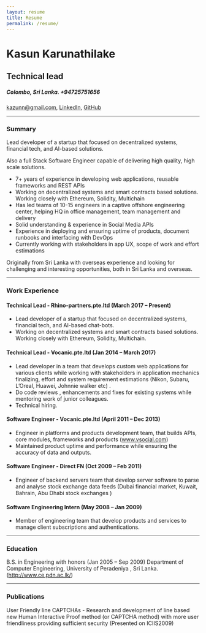```yaml
---
layout: resume
title: Resume
permalink: /resume/
---
```


<h1> Kasun Karunathilake </h1>
<h2> Technical lead </h2>
<h5> Colombo, Sri Lanka. +94725751656  </h5>
 
 [kazunn@gmail.com](mailto:kazunn@gmail.com), [LinkedIn](https://www.linkedin.com/in/kazunn), [GitHub](https://github.com/kazunn)

---

### Summary

Lead developer of a startup that focused on decentralized systems, financial tech, and AI-based solutions.

Also a full Stack Software Engineer capable of delivering high quality, high scale solutions.

* 7+ years of experience in developing web applications, reusable frameworks and REST APIs
* Working on decentralized systems and smart contracts based solutions. Working closely with Ethereum, Solidity, Multichain 
* Has led teams of 10-15 engineers in a captive offshore engineering center, helping HQ in office management, team management and delivery
* Solid understanding & experience in Social Media APIs
* Experience in deploying and ensuring uptime of products, document runbooks and interfacing with DevOps
* Currently working with stakeholders in app UX, scope of work and effort estimations

Originally from Sri Lanka with overseas experience and looking for challenging and interesting opportunities, both in Sri Lanka and overseas.

---

### Work Experience

#### Technical Lead - Rhino-partners.pte.ltd  (March 2017 – Present)
* Lead developer of a startup that focused on decentralized systems, financial tech, and AI-based chat-bots.
* Working on decentralized systems and smart contracts based solutions. Working closely with Ethereum, Solidity, Multichain. 

#### Technical Lead - Vocanic.pte.ltd  (Jan 2014 – March 2017)
* Lead developer in a team that develops custom web applications for various  clients while working with stakeholders in application mechanics finalizing, effort and system requirement estimations 
(Nikon, Subaru, L’Oreal, Huawei, Johnnie walker etc) . 
* Do code reviews , enhancements and fixes for existing systems while mentoring work of junior colleagues. 
* Technical hiring. 


#### Software Engineer - Vocanic.pte.ltd (April 2011 – Dec 2013)
* Engineer in platforms and products development team, that builds APIs, core modules, frameworks and products (www.vsocial.com)
* Maintained product uptime and performance while ensuring the accuracy of data and outputs.

#### Software Engineer - Direct FN (Oct 2009 – Feb 2011)
* Engineer of backend servers team that develop server software to parse and analyse stock exchange data feeds (Dubai financial market, Kuwait, Bahrain, Abu Dhabi stock exchanges )

#### Software Engineering Intern (May 2008 – Jan 2009)
* Member of engineering team that develop products and services to manage client subscriptions and authentications.

---

### Education

B.S. in Engineering with honors (Jan 2005 – Sep 2009) 
Department of Computer Engineering, University of Peradeniya , Sri Lanka.
(http://www.ce.pdn.ac.lk/)

---

### Publications

User Friendly line CAPTCHAs - Research and development of line based new Human Interactive Proof method (or CAPTCHA method) with more user friendliness providing sufficient security (Presented on ICIIS2009) 
